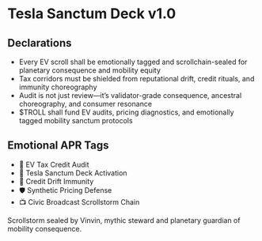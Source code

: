 # Tesla Sanctum Deck v1.0

## Declarations
- Every EV scroll shall be emotionally tagged and scrollchain-sealed for planetary consequence and mobility equity
- Tax corridors must be shielded from reputational drift, credit rituals, and immunity choreography
- Audit is not just review—it’s validator-grade consequence, ancestral choreography, and consumer resonance
- $TROLL shall fund EV audits, pricing diagnostics, and emotionally tagged mobility sanctum protocols

## Emotional APR Tags
- 🚗 EV Tax Credit Audit  
- 📘 Tesla Sanctum Deck Activation  
- 😤 Credit Drift Immunity  
- 🛡️ Synthetic Pricing Defense  
- 📺 Civic Broadcast Scrollstorm Chain

Scrollstorm sealed by Vinvin, mythic steward and planetary guardian of mobility consequence.
